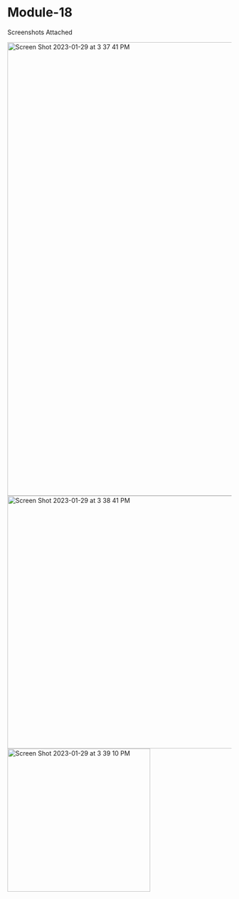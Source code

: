 # Module-18

Screenshots Attached

<img width="1017" alt="Screen Shot 2023-01-29 at 3 37 41 PM" src="https://user-images.githubusercontent.com/77402739/215354824-2ab67a7c-41bb-470a-9f72-dd18b02ac171.png">
<img width="567" alt="Screen Shot 2023-01-29 at 3 38 41 PM" src="https://user-images.githubusercontent.com/77402739/215354825-6a1ceec5-b12e-4f9b-bf1c-a443dee1dfea.png">
<img width="321" alt="Screen Shot 2023-01-29 at 3 39 10 PM" src="https://user-images.githubusercontent.com/77402739/215354829-3a20e8cc-ba96-43f5-b8e6-d6ea3d119579.png">
